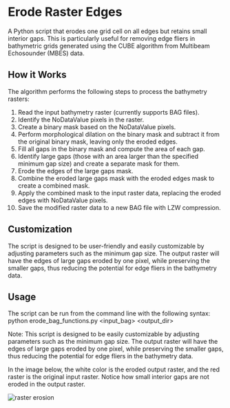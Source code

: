 # Erode Raster Edges

A Python script that erodes one grid cell on all edges but retains small interior gaps. This is particularly useful for removing edge fliers in bathymetric grids generated using the CUBE algorithm from Multibeam Echosounder (MBES) data.

## How it Works

The algorithm performs the following steps to process the bathymetry rasters:

1. Read the input bathymetry raster (currently supports BAG files).
2. Identify the NoDataValue pixels in the raster.
3. Create a binary mask based on the NoDataValue pixels.
4. Perform morphological dilation on the binary mask and subtract it from the original binary mask, leaving only the eroded edges.
5. Fill all gaps in the binary mask and compute the area of each gap.
6. Identify large gaps (those with an area larger than the specified minimum gap size) and create a separate mask for them.
7. Erode the edges of the large gaps mask.
8. Combine the eroded large gaps mask with the eroded edges mask to create a combined mask.
9. Apply the combined mask to the input raster data, replacing the eroded edges with NoDataValue pixels.
10. Save the modified raster data to a new BAG file with LZW compression.

## Customization

The script is designed to be user-friendly and easily customizable by adjusting parameters such as the minimum gap size. The output raster will have the edges of large gaps eroded by one pixel, while preserving the smaller gaps, thus reducing the potential for edge fliers in the bathymetry data.

## Usage

The script can be run from the command line with the following syntax:
python erode_bag_functions.py <input_bag> <output_dir>

Note: This script is designed to be easily customizable by adjusting parameters such as the minimum gap size. The output raster will have the edges of large gaps eroded by one pixel, while preserving the smaller gaps, thus reducing the potential for edge fliers in the bathymetry data.

In the image below, the white color is the eroded output raster, and the red raster is the original input raster. Notice how small interior gaps are not eroded in the output raster.

![raster erosion](https://user-images.githubusercontent.com/76973843/227607674-3b667641-2c5a-4adf-8c07-d16e6b72affa.jpg)
